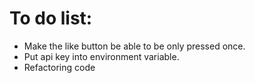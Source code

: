 # To do list:
- Make the like button be able to be only pressed once.
- Put api key into environment variable.
- Refactoring code
